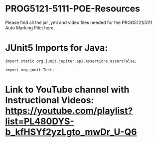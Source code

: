 # PROG5121-5111-POE-Resources
Please find all the jar ,yml and video files  needed for the PROG5121/5111 Auto Marking Pilot here.
# JUnit5 Imports for Java:
```import static org.junit.jupiter.api.Assertions.assertEquals;
import static org.junit.jupiter.api.Assertions.assertFalse;

import org.junit.Test;
```

# Link to YouTube channel with Instructional Videos: https://youtube.com/playlist?list=PL480DYS-b_kfHSYf2yzLgto_mwDr_U-Q6


